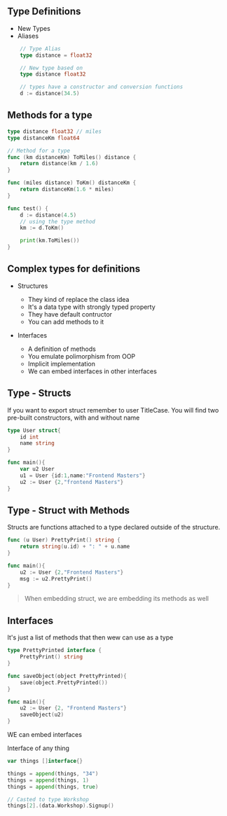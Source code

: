 ## Type Definitions
- New Types
- Aliases

```go
    // Type Alias
    type distance = float32

    // New type based on 
    type distance float32

    // types have a constructor and conversion functions
    d := distance(34.5)

```

## Methods for a type
```go
type distance float32 // miles
type distanceKm float64

// Method for a type
func (km distanceKm) ToMiles() distance {
	return distance(km / 1.6)
}

func (miles distance) ToKm() distanceKm {
	return distanceKm(1.6 * miles)
}

func test() {
	d := distance(4.5)
	// using the type method
	km := d.ToKm()

	print(km.ToMiles())
}
```


## Complex types for definitions
- Structures
    - They kind of replace the class idea
    - It's a data type with strongly typed property
    - They have default contructor
    - You can add methods to it

- Interfaces
    - A definition of methods
    - You emulate polimorphism from OOP
    - Implicit implementation
    - We can embed interfaces in other interfaces


## Type - Structs
If you want to export struct remember to user TitleCase.
You will find two pre-built constructors, with and without name

```go
type User struct{
    id int
    name string
}

func main(){
    var u2 User
    u1 = User {id:1,name:"Frontend Masters"}
    u2 := User {2,"frontend Masters"}
}
```

## Type - Struct with Methods
Structs are functions attached to a type declared outside of the structure.

```go
func (u User) PrettyPrint() string {
    return string(u.id) + ": " + u.name
}

func main(){
    u2 := User {2,"Frontend Masters"}
    msg := u2.PrettyPrint()
}
```

> When embedding struct, we are embedding its methods as well


## Interfaces
It's just a list of methods that then wew can use as a type

```go
type PrettyPrinted interface {
    PrettyPrint() string
}

func saveObject(object PrettyPrinted){
    save(object.PrettyPrinted())
}

func main(){
    u2 := User {2, "Frontend Masters"}
    saveObject(u2)
}
```

WE can embed interfaces

Interface of any thing
```go
var things []interface{}

things = append(things, "34")
things = append(things, 1)
things = append(things, true)

// Casted to type Workshop
things[2].(data.Workshop).Signup()
```